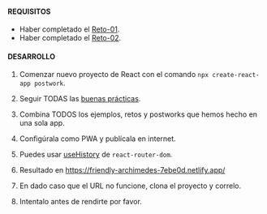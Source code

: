 #### REQUISITOS

-  Haber completado el [Reto-01](../Reto-01).
-  Haber completado el [Reto-02](../Reto-02).

#### DESARROLLO

1. Comenzar nuevo proyecto de React con el comando `npx create-react-app postwork`.

2. Seguir TODAS las [buenas prácticas](../../BuenasPracticas).

3. Combina TODOS los ejemplos, retos y postworks que hemos hecho en una sola app.

4. Configúrala como PWA y publícala en internet.

5. Puedes usar [useHistory](https://reactrouter.com/web/api/Hooks/usehistory) de `react-router-dom`.

6. Resultado en https://friendly-archimedes-7ebe0d.netlify.app/

7. En dado caso que el URL no funcione, clona el proyecto y correlo.

8. Intentalo antes de rendirte por favor.
